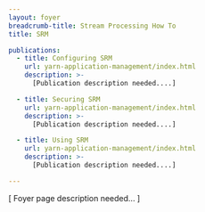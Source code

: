 ```yaml
---
layout: foyer
breadcrumb-title: Stream Processing How To
title: SRM

publications:
  - title: Configuring SRM
    url: yarn-application-management/index.html
    description: >-
      [Publication description needed....]

  - title: Securing SRM
    url: yarn-application-management/index.html
    description: >-
      [Publication description needed....]

  - title: Using SRM
    url: yarn-application-management/index.html
    description: >-
      [Publication description needed....]

---
```


[ Foyer page description needed... ]
